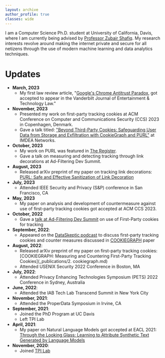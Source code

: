 ```yaml
---
layout: archive
author_profile: true
classes: wide
---
```


I am a Computer Science Ph.D. student at University of California, Davis, where I am currently being advised by [Professor Zubair Shafiq](https://web.cs.ucdavis.edu/~zubair/index.html). My research interests revolve around making the internet private and secure for all netizens through the use of modern machine learning and data analytics techniques.

# Updates
- **March, 2023**
  - My first law review article, "[Google's Chrome Antitrust Paradox](_publications/4-google-chrome-antitrust.md), got accepted to appear in the Vanderbilt Journal of Entertainment & Technology Law."
- **November, 2023**
  - Presented my work on first-party tracking cookies at ACM Conference on Computer and Communications Security (CCS) 2023 in Copenhagen, Denmark.
  - Gave a talk titled: ["Beyond Third-Party Cookies: Safeguarding User Data from Storage and Exfiltration with CookieGraph and PURL"](https://networks.imdea.org/whatsnew/events-agenda/beyond-third-party-cookies-safeguarding-user-data-from-storage-and-exfiltration-with-cookiegraph-and-purl/) at IMDEA Networks.
- **October, 2023**
  - My work on PURL was featured in [The Register](https://www.theregister.com/2023/10/06/link_tracking_privacy/).
  - Gave a talk on measuring and detecting tracking through link decorations at Ad-Filtering Dev Summit.
- **August, 2023**
  - Released arXiv preprint of my paper on tracking link decorations: [PURL: Safe and Effective Sanitization of Link Decoration](_publications/3-purl.md)
- **July, 2023**
  - Attended IEEE Security and Privacy (S&P) conference in San Francisco, CA
- **May, 2023**
  - My paper on analysis and development of countermeasure against use of first-party tracking cookies got accepted at ACM CCS 2023.
- **October, 2022**
  - Gave a [talk at Ad-Filtering Dev Summit](https://www.youtube.com/watch?v=gRDmyoM2A0Y) on use of First-Party cookies for tracking
- **September, 2022**:
  - Appeared on the [DataSkeptic podcast](https://dataskeptic.com/blog/episodes/2022/first-party-tracking-cookies) to discuss first-party tracking cookies and counter measures discussed in [COOKIEGRAPH](_publications/2-cookiegraph.md) paper
- **August, 2022**: 
  - Released arXiv preprint of my paper on first-party tracking cookies: [COOKIEGRAPH: Measuring and Countering First-Party Tracking Cookies](_publications/2. cookiegraph.md)
  - Attended USENIX Security 2022 Conference in Boston, MA
- **July, 2022**:
  - Attended Privacy Enhancing Technologies Symposium (PETS) 2022 Conference in Sydney, Australia
- **June, 2022**:
  - Attended the IAB Tech Lab Transcend Summit in New York City
- **November, 2021**:
  - Attended the ProperData Symposium in Irvine, CA
- **September, 2021**:
  - Joined the PhD Program at UC Davis
  - Left TPI Lab
- **April, 2021**:
  - My paper on Natural Language Models got accepted at EACL 2021: [Through the Looking Glass: Learning to Attribute Synthetic Text Generated by Language Models](_publications/1-through-the-looking-glass.md)
- **November, 2020**:
  - Joined [TPI Lab](https://tpi.lums.edu.pk)